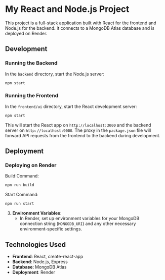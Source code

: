 

# My React and Node.js Project

This project is a full-stack application built with React for the frontend and Node.js for the backend. It connects to a MongoDB Atlas database and is deployed on Render.

## Development

### Running the Backend

In the `backend` directory, start the Node.js server:
```bash
npm start
```

### Running the Frontend

In the `frontend/ui` directory, start the React development server:
```bash
npm start
```

This will start the React app on `http://localhost:3000` and the backend server on `http://localhost:9000`. The proxy in the `package.json` file will forward API requests from the frontend to the backend during development.

## Deployment

### Deploying on Render

   Build Command:
   ```bash
   npm run build
   ```

   Start Command:
   ```bash
   npm run start
   ```

3. **Environment Variables**:
   - In Render, set up environment variables for your MongoDB connection string (`MONGODB_URI`) and any other necessary environment-specific settings.

## Technologies Used

- **Frontend**: React, create-react-app
- **Backend**: Node.js, Express
- **Database**: MongoDB Atlas
- **Deployment**: Render

